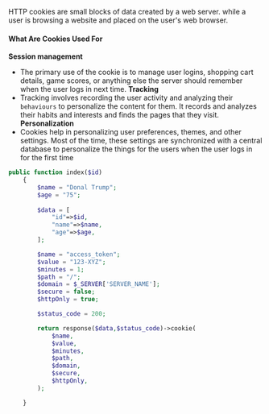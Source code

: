 HTTP cookies are small blocks of data created by a web server. 
while a user is browsing a website and placed on the user's web browser.
#### What Are Cookies Used For
**Session management**
* The primary use of the cookie is to manage user logins, shopping cart details, game scores, or anything else the server should remember when the user logs in next time.
**Tracking**
* Tracking involves recording the user activity and analyzing their `behaviours` to personalize the content for them. It records and analyzes their habits and interests and finds the pages that they visit. 
**Personalization**
* Cookies help in personalizing user preferences, themes, and other settings. Most of the time, these settings are synchronized with a central database to personalize the things for the users when the user logs in for the first time

```php
public function index($id)
    {
        $name = "Donal Trump";
        $age = "75";
        
        $data = [
            "id"=>$id,
            "name"=>$name,
            "age"=>$age,
        ];

        $name = "access_token";
        $value = "123-XYZ";
        $minutes = 1;
        $path = "/";
        $domain = $_SERVER['SERVER_NAME'];
        $secure = false;
        $httpOnly = true;

		$status_code = 200;

        return response($data,$status_code)->cookie(
            $name,
            $value,
            $minutes,
            $path,
            $domain,
            $secure,
            $httpOnly,
        );

    }
```